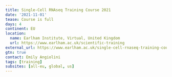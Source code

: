 ```yaml
---
title: Single-Cell RNAseq Training Course 2021
date: '2021-11-01'
tease: Course is full
days: 4
continent: EU
location:
  name: Earlham Institute, Virtual, United Kingdom
  url: https://www.earlham.ac.uk/scientific-training
external_url: https://www.earlham.ac.uk/single-cell-rnaseq-training-course-2021
gtn: true
contact: Emily Angiolini
tags: [training]
subsites: [all-eu, global, us]
---
```


